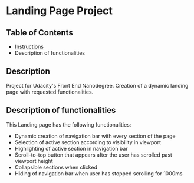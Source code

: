 # Landing Page Project

## Table of Contents

* [Instructions](#instructions)
* Description of functionalities

## Description
Project for Udacity's Front End Nanodegree. Creation of a dynamic landing page with requested functionalities.

## Description of functionalities
This Landing page has the following functionalities: 
 - Dynamic creation of navigation bar with every section of the page
 - Selection of active section according to visibility in viewport
 - Highlighting of active section in navigation bar
 - Scroll-to-top button that appears after the user has scrolled past viewport height
 - Collapsible sections when clicked
 - Hiding of navigation bar when user has stopped scrolling for 1000ms
